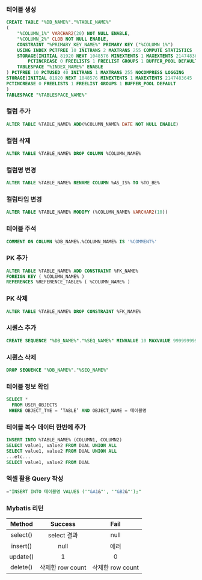 ### 테이블 생성
```sql
CREATE TABLE "%DB_NAME%"."%TABLE_NAME%"
(
    "%COLUMN_1%" VARCHAR2(20) NOT NULL ENABLE,
    "%COLUMN_2%" CLOB NOT NULL ENABLE,
    CONSTRAINT "%PRIMARY_KEY_NAME%" PRIMARY KEY ("%COLUMN_1%")
    USING INDEX PCTFREE 10 INITRANS 2 MAXTRANS 255 COMPUTE STATISTICS 
    STORAGE(INITIAL 81920 NEXT 1048576 MINEXTENTS 1 MAXEXTENTS 2147483645
        PCTINCREASE 0 FREELISTS 1 FREELIST GROUPS 1 BUFFER_POOL DEFAULT)
    TABLESPACE "%INDEX_NAME%" ENABLE
) PCTFREE 10 PCTUSED 40 INITRANS 1 MAXTRANS 255 NOCOMPRESS LOGGING
STORAGE(INITIAL 81920 NEXT 1048576 MINEXTENTS 1 MAXEXTENTS 2147483645
PCTINCREASE 0 FREELISTS 1 FREELIST GROUPS 1 BUFFER_POOL DEFAULT
)
TABLESPACE "%TABLESPACE_NAME%"
```

### 컬럼 추가
```sql
ALTER TABLE %TABLE_NAME% ADD(%COLUMN_NAME% DATE NOT NULL ENABLE)
```

### 컬럼 삭제
```sql
ALTER TABLE %TABLE_NAME% DROP COLUMN %COLUMN_NAME%
```

### 컬럼명 변경
```sql
ALTER TABLE %TABLE_NAME% RENAME COLUMN %AS_IS% TO %TO_BE%
```

### 컬럼타입 변경
```sql
ALTER TABLE %TABLE_NAME% MODIFY (%COLUMN_NAME% VARCHAR2(10))
```

### 테이블 주석
```sql
COMMENT ON COLUMN %DB_NAME%.%COLUMN_NAME% IS '%COMMENT%'
```

### PK 추가
```sql
ALTER TABLE %TABLE_NAME% ADD CONSTRAINT %FK_NAME%
FOREIGN KEY ( %COLUMN_NAME% )
REFERENCES %REFERENCE_TABLE% ( %COLUMN_NAME% )
```

### PK 삭제
```sql
ALTER TABLE %TABLE_NAME% DROP CONSTRAINT %FK_NAME%
```

### 시퀀스 추가
```sql
CREATE SEQUENCE "%DB_NAME%"."%SEQ_NAME%" MINVALUE 10 MAXVALUE 9999999999 INCREMENT BY 1 START WITH 10 CACHE 20 ORDER NOCYCLE
```

### 시퀀스 삭제
```sql
DROP SEQUENCE "%DB_NAME%"."%SEQ_NAME%"
```

### 테이블 정보 확인
```sql
SELECT *
  FROM USER_OBJECTS
 WHERE OBJECT_TYE = ‘TABLE’ AND OBJECT_NAME = 테이블명
```

### 테이블 복수 데이터 한번에 추가
```sql
INSERT INTO %TABLE_NAME% (COLUMN1, COLUMN2)
SELECT value1, value2 FROM DUAL UNION ALL
SELECT value1, value2 FROM DUAL UNION ALL
...etc...
SELECT value1, value2 FROM DUAL
```

### 엑셀 활용 Query 작성
```sql
="INSERT INTO 테이블명 VALUES ('"&A1&"', '"&B2&"');"
```

### Mybatis 리턴

| Method | Success | Fail |
|:---:|:---:|:---:|
| select() | select 결과 | null |
| insert() | null|에러 |
| update() | 1 | 0 |
| delete() | 삭제한 row count | 삭제한 row count |
